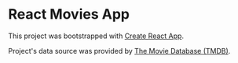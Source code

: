 # React Movies App

This project was bootstrapped with [Create React App](https://github.com/facebook/create-react-app).

Project's data source was provided by [The Movie Database (TMDB)](https://developers.themoviedb.org/).
